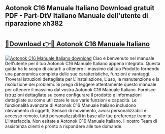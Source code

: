 ## Aotonok C16 Manuale Italiano Download gratuit PDF - Part-DtV Italiano Manuale dell'utente di riparazione xh382

# <h2><a href="http://dfcu8g.blite.top/?on=Aotonok+C16+Manuale+Italiano">🔗Download 👉🔴 Aotonok C16 Manuale Italiano</a></h2>

[![Aotonok C16 Manuale Italiano download](https://i.imgur.com/lujVjoI.png)](http://dfcu8g.blite.top/?on=Aotonok+C16+Manuale+Italiano)
Ciao e benvenuto nel manuale Dell'utente per il tuo Aotonok C16 Manuale Italiano appena integrato. Questa guida ha lo scopo di aiutarti a ottenere il massimo dal tuo Prodotto fornendo una panoramica completa delle sue caratteristiche, funzioni e vantaggi. Troverai istruzioni dettagliate per L'installazione, L'uso, la manutenzione e la risoluzione dei problemi. Si prega di leggere attentamente questo manuale per ottenere il massimo dal vostro Aotonok C16 Manuale Italiano. Fornisce istruzioni dettagliate su come configurare il prodotto e informazioni dettagliate su come utilizzare le sue varie funzioni e capacità. Le funzionalità avanzate di Aotonok C16 Manuale Italiano includono rilevamento di oggetti, Sensori di movimento, avvisi personalizzabili e accesso remoto, tutti personalizzabili in base alle tue preferenze tramite L'interfaccia. Non esitate a Aotonok C16 Manuale Italiano. Il nostro Team di assistenza clienti è pronto a rispondere alle tue domande.
